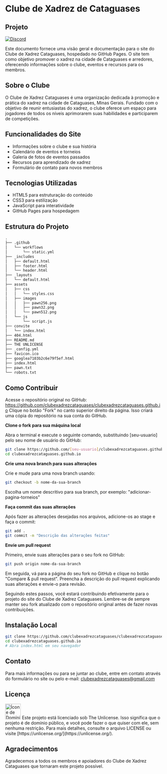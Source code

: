# Clube de Xadrez de Cataguases

## Projeto
[![Discord](https://img.shields.io/discord/1279484132359012362?color=5865F2&label=Discord&logo=discord&logoColor=white)](https://discord.gg/JAejmvmBGa)

Este documento fornece uma visão geral e documentação para o site do Clube de Xadrez Cataguases, hospedado no GitHub Pages. O site tem como objetivo promover o xadrez na cidade de Cataguases e arredores, oferecendo informações sobre o clube, eventos e recursos para os membros.

## Sobre o Clube

O Clube de Xadrez Cataguases é uma organização dedicada à promoção e prática do xadrez na cidade de Cataguases, Minas Gerais. Fundado com o objetivo de reunir entusiastas do xadrez, o clube oferece um espaço para jogadores de todos os níveis aprimorarem suas habilidades e participarem de competições.

## Funcionalidades do Site

- Informações sobre o clube e sua história
- Calendário de eventos e torneios
- Galeria de fotos de eventos passados
- Recursos para aprendizado de xadrez
- Formulário de contato para novos membros

## Tecnologias Utilizadas

- HTML5 para estruturação do conteúdo
- CSS3 para estilização
- JavaScript para interatividade
- GitHub Pages para hospedagem

## Estrutura do Projeto

```markdown
.
├── .github
│   └── workflows
│       └── static.yml
├── _includes
│   ├── default.html
│   ├── footer.html
│   └── header.html
├── _layouts
│   └── default.html
├── assets
│   ├── css
│   │   └── styles.css
│   ├── images
│   │   ├── pawn256.png
│   │   ├── pawn32.png
│   │   └── pawn512.png
│   └── js
│       └── script.js
├── convite
│   └── index.html
├── 404.html
├── README.md
├── THE UNLICENSE
├── _config.yml
├── favicon.ico
├── googlea7103b2c6e79f5ef.html
├── index.html
├── pawn.txt
└── robots.txt
```

## Como Contribuir

Acesse o repositório original no GitHub: https://github.com/clubexadrezcataguases/clubexadrezcataguases.github.io
Clique no botão "Fork" no canto superior direito da página. Isso criará uma cópia do repositório na sua conta do GitHub.

**Clone o fork para sua máquina local**

Abra o terminal e execute o seguinte comando, substituindo [seu-usuario] pelo seu nome de usuário do GitHub:

```bash
git clone https://github.com/[seu-usuario]/clubexadrezcataguases.github.io.git
cd clubexadrezcataguases.github.io
```

**Crie uma nova branch para suas alterações**

Crie e mude para uma nova branch usando:

```bash
git checkout -b nome-da-sua-branch
```

Escolha um nome descritivo para sua branch, por exemplo: "adicionar-pagina-torneios"

**Faça commit das suas alterações**

Após fazer as alterações desejadas nos arquivos, adicione-os ao stage e faça o commit:

```bash
git add .
git commit -m "Descrição das alterações feitas"
```

**Envie um pull request**

Primeiro, envie suas alterações para o seu fork no GitHub:

```bash
git push origin nome-da-sua-branch
```

Em seguida, vá para a página do seu fork no GitHub e clique no botão "Compare & pull request". Preencha a descrição do pull request explicando suas alterações e envie-o para revisão.

Seguindo estes passos, você estará contribuindo efetivamente para o projeto do site do Clube de Xadrez Cataguases. Lembre-se de sempre manter seu fork atualizado com o repositório original antes de fazer novas contribuições.

## Instalação Local

```bash
git clone https://github.com/clubexadrezcataguases/clubexadrezcataguases.github.io.git
cd clubexadrezcataguases.github.io
# Abra index.html em seu navegador
```

## Contato

Para mais informações ou para se juntar ao clube, entre em contato através do formulário no site ou pelo e-mail: [clubexadrezcataguases@gmail.com](mailto:clubexadrezcataguases@gmail.com)

## Licença
<img src="https://upload.wikimedia.org/wikipedia/commons/6/62/PD-icon.svg" alt="Ícone de Domínio Público" width="50"/>
Este projeto está licenciado sob The Unlicense. Isso significa que o projeto é de domínio público, e você pode fazer o que quiser com ele, sem nenhuma restrição. Para mais detalhes, consulte o arquivo LICENSE ou visite [https://unlicense.org/](https://unlicense.org/).

## Agradecimentos

Agradecemos a todos os membros e apoiadores do Clube de Xadrez Cataguases que tornaram este projeto possível.
